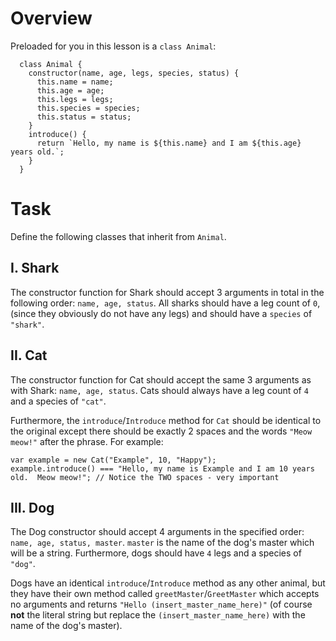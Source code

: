 # Overview
Preloaded for you in this lesson is a `class Animal`:

      class Animal {
        constructor(name, age, legs, species, status) {
          this.name = name;
          this.age = age;
          this.legs = legs;
          this.species = species;
          this.status = status;
        }
        introduce() {
          return `Hello, my name is ${this.name} and I am ${this.age} years old.`;
        }
      }

# Task
Define the following classes that inherit from `Animal`.

## I. Shark
The constructor function for Shark should accept 3 arguments in total in the following order: `name, age, status`. All sharks should have a leg count of `0`,(since they obviously do not have any legs) and should have a `species` of ` "shark" `.

## II. Cat
The constructor function for Cat should accept the same 3 arguments as with Shark: `name, age, status`. Cats should always have a leg count of `4` and a species of ` "cat" `.

Furthermore, the `introduce`/`Introduce` method for `Cat` should be identical to the original except there should be exactly 2 spaces and the words ` "Meow meow!" ` after the phrase. For example:

    var example = new Cat("Example", 10, "Happy");
    example.introduce() === "Hello, my name is Example and I am 10 years old.  Meow meow!"; // Notice the TWO spaces - very important

## III. Dog
The Dog constructor should accept 4 arguments in the specified order: ` name, age, status, master `. `master` is the name of the dog's master which will be a string. Furthermore, dogs should have `4` legs and a species of ` "dog" `.

Dogs have an identical `introduce`/`Introduce` method as any other animal, but they have their own method called `greetMaster`/`GreetMaster` which accepts no arguments and returns ` "Hello (insert_master_name_here)" ` (of course **not** the literal string but replace the `(insert_master_name_here)` with the name of the dog's master).
